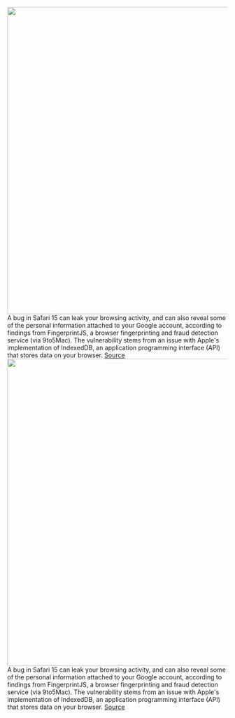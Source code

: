 <img src='https://cdn.vox-cdn.com/thumbor/dL3ywlAEX0MiWQjZbBOXVbeqTZs=/0x0:2040x1360/1200x800/filters:focal(857x517:1183x843)/cdn.vox-cdn.com/uploads/chorus_image/image/70397171/acastro_200207_3900_Safari_0001.0.0.jpg' width='700px' /><br/>
A bug in Safari 15 can leak your browsing activity, and can also reveal some of the personal information attached to your Google account, according to findings from FingerprintJS, a browser fingerprinting and fraud detection service (via 9to5Mac). The vulnerability stems from an issue with Apple's implementation of IndexedDB, an application programming interface (API) that stores data on your browser.
<a href='https://www.theverge.com/2022/1/16/22886809/safari-15-bug-leak-browsing-history-personal-information'> Source <a/><img src='https://cdn.vox-cdn.com/thumbor/dL3ywlAEX0MiWQjZbBOXVbeqTZs=/0x0:2040x1360/1200x800/filters:focal(857x517:1183x843)/cdn.vox-cdn.com/uploads/chorus_image/image/70397171/acastro_200207_3900_Safari_0001.0.0.jpg' width='700px' /><br/>
A bug in Safari 15 can leak your browsing activity, and can also reveal some of the personal information attached to your Google account, according to findings from FingerprintJS, a browser fingerprinting and fraud detection service (via 9to5Mac). The vulnerability stems from an issue with Apple's implementation of IndexedDB, an application programming interface (API) that stores data on your browser.
<a href='https://www.theverge.com/2022/1/16/22886809/safari-15-bug-leak-browsing-history-personal-information'> Source <a/>
